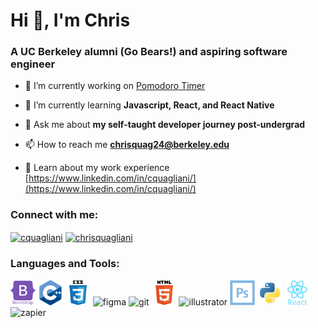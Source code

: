 <h1 align="left">Hi 👋, I'm Chris</h1>
<h3 align="left">A UC Berkeley alumni (Go Bears!) and aspiring software engineer</h3>

- 🔭 I’m currently working on [Pomodoro Timer](https://github.com/cquagliani/Pomodoro-Timer)

- 🌱 I’m currently learning **Javascript, React, and React Native**

- 💬 Ask me about **my self-taught developer journey post-undergrad**

- 📫 How to reach me **chrisquag24@berkeley.edu**

- 📄 Learn about my work experience [https://www.linkedin.com/in/cquagliani/](https://www.linkedin.com/in/cquagliani/)

<h3 align="left">Connect with me:</h3>
<p align="left">
<a href="https://linkedin.com/in/cquagliani" target="blank"><img align="center" src="https://raw.githubusercontent.com/rahuldkjain/github-profile-readme-generator/master/src/images/icons/Social/linked-in-alt.svg" alt="cquagliani" height="30" width="40" /></a>
<a href="https://instagram.com/chrisquagliani" target="blank"><img align="center" src="https://raw.githubusercontent.com/rahuldkjain/github-profile-readme-generator/master/src/images/icons/Social/instagram.svg" alt="chrisquagliani" height="30" width="40" /></a>
</p>

<h3 align="left">Languages and Tools:</h3>
<p align="left"> 
<img src="https://raw.githubusercontent.com/devicons/devicon/master/icons/bootstrap/bootstrap-plain-wordmark.svg" alt="bootstrap" width="40" height="40"/> 
<img src="https://raw.githubusercontent.com/devicons/devicon/master/icons/cplusplus/cplusplus-original.svg" alt="cplusplus" width="40" height="40"/> 
<img src="https://raw.githubusercontent.com/devicons/devicon/master/icons/css3/css3-original-wordmark.svg" alt="css3" width="40" height="40"/>
<img src="https://www.vectorlogo.zone/logos/figma/figma-icon.svg" alt="figma" width="40" height="40"/> </a> 
<img src="https://www.vectorlogo.zone/logos/git-scm/git-scm-icon.svg" alt="git" width="40" height="40"/>  
<img src="https://raw.githubusercontent.com/devicons/devicon/master/icons/html5/html5-original-wordmark.svg" alt="html5" width="40" height="40"/> 
<img src="https://www.vectorlogo.zone/logos/adobe_illustrator/adobe_illustrator-icon.svg" alt="illustrator" width="40" height="40"/>
<img src="https://raw.githubusercontent.com/devicons/devicon/master/icons/photoshop/photoshop-line.svg" alt="photoshop" width="40" height="40"/> 
<img src="https://raw.githubusercontent.com/devicons/devicon/master/icons/python/python-original.svg" alt="python" width="40" height="40"/> 
<img src="https://raw.githubusercontent.com/devicons/devicon/master/icons/react/react-original-wordmark.svg" alt="react" width="40" height="40"/> 
<img src="https://www.vectorlogo.zone/logos/zapier/zapier-icon.svg" alt="zapier" width="40" height="40"/> </a> </p>
